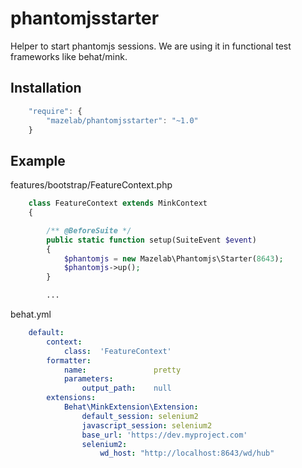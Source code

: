 phantomjsstarter
================

Helper to start phantomjs sessions. We are using it in functional test frameworks like behat/mink.

Installation
------------
```javascript
    "require": {
        "mazelab/phantomjsstarter": "~1.0"
    }
```
Example
-------
features/bootstrap/FeatureContext.php 

```php
    class FeatureContext extends MinkContext
    {

        /** @BeforeSuite */
        public static function setup(SuiteEvent $event)
        {
            $phantomjs = new Mazelab\Phantomjs\Starter(8643);
            $phantomjs->up();
        }

        ...
```
behat.yml
```yaml
    default:
        context:
            class:  'FeatureContext'
        formatter:
            name:               pretty
            parameters:
                output_path:    null
        extensions:
            Behat\MinkExtension\Extension:
                default_session: selenium2
                javascript_session: selenium2
                base_url: 'https://dev.myproject.com'
                selenium2:
                    wd_host: "http://localhost:8643/wd/hub"
